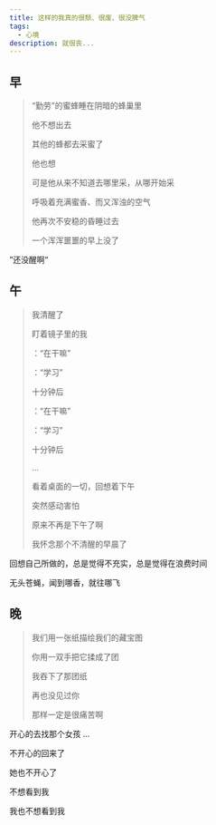 ```yaml
---
title: 这样的我真的很颓、很废、很没脾气
tags:
  - 心境
description: 就很丧...
---
```




## 早

> “勤劳”的蜜蜂睡在阴暗的蜂巢里
>
> 他不想出去
>
> 其他的蜂都去采蜜了
>
> 他也想
>
> 可是他从来不知道去哪里采，从哪开始采
>
> 呼吸着充满蜜香、而又浑浊的空气
>
> 他再次不安稳的昏睡过去
>
> 一个浑浑噩噩的早上没了

”还没醒啊“



## 午

> 我清醒了
>
> 盯着镜子里的我
>
> ：“在干嘛”
>
> ：“学习”
>
> 十分钟后
>
> ：“在干嘛”
>
> ：“学习”
>
> 十分钟后
>
> ...
>
> 看着桌面的一切，回想着下午
>
> 突然感动害怕
>
> 原来不再是下午了啊
>
> 我怀念那个不清醒的早晨了

回想自己所做的，总是觉得不充实，总是觉得在浪费时间

无头苍蝇，闻到哪香，就往哪飞



## 晚

> 我们用一张纸描绘我们的藏宝图
>
> 你用一双手把它揉成了团
>
> 我吞下了那团纸
>
> 再也没见过你
>
> 那样一定是很痛苦啊

开心的去找那个女孩
 ...

不开心的回来了

她也不开心了

不想看到我

我也不想看到我